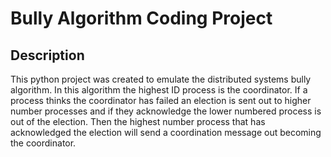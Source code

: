 # Bully Algorithm Coding Project

## Description

This python project was created to emulate the distributed systems bully algorithm. In this algorithm the highest ID process is the coordinator. If a process thinks the coordinator has failed an election is sent out to higher number processes and if they acknowledge the lower numbered process is out of the election. Then the highest number process that has acknowledged the election will send a coordination message out becoming the coordinator.
